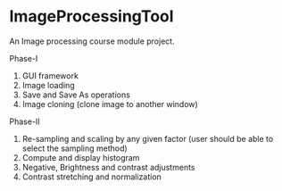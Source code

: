# ImageProcessingTool
An Image processing course module project. 

Phase-I
1. GUI framework 
2. Image loading
3. Save and Save As operations
4. Image cloning (clone image to another window)

Phase-II
1. Re-sampling and scaling by any given factor (user should be able to select the sampling method)
2. Compute and display histogram
3. Negative, Brightness and contrast adjustments
4. Contrast stretching and normalization
